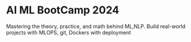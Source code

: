 # AI ML BootCamp 2024
 Mastering the theory, practice, and math behind ML,NLP. Build real-world projects with MLOPS, git, Dockers with deployment
